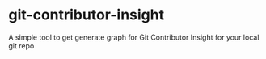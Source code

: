 # git-contributor-insight
A simple tool to get generate graph for Git Contributor Insight for your local git repo
